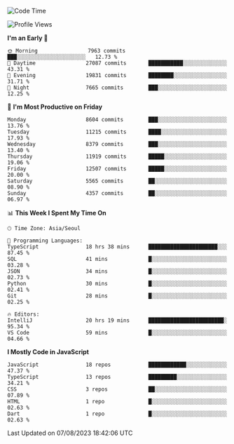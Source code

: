 <!--START_SECTION:waka-->
![Code Time](http://img.shields.io/badge/Code%20Time-5%2C284%20hrs%2048%20mins-blue)

![Profile Views](http://img.shields.io/badge/Profile%20Views-0-blue)

**I'm an Early 🐤** 

```text
🌞 Morning                7963 commits        ███░░░░░░░░░░░░░░░░░░░░░░   12.73 % 
🌆 Daytime                27087 commits       ███████████░░░░░░░░░░░░░░   43.31 % 
🌃 Evening                19831 commits       ████████░░░░░░░░░░░░░░░░░   31.71 % 
🌙 Night                  7665 commits        ███░░░░░░░░░░░░░░░░░░░░░░   12.25 % 
```
📅 **I'm Most Productive on Friday** 

```text
Monday                   8604 commits        ███░░░░░░░░░░░░░░░░░░░░░░   13.76 % 
Tuesday                  11215 commits       ████░░░░░░░░░░░░░░░░░░░░░   17.93 % 
Wednesday                8379 commits        ███░░░░░░░░░░░░░░░░░░░░░░   13.40 % 
Thursday                 11919 commits       █████░░░░░░░░░░░░░░░░░░░░   19.06 % 
Friday                   12507 commits       █████░░░░░░░░░░░░░░░░░░░░   20.00 % 
Saturday                 5565 commits        ██░░░░░░░░░░░░░░░░░░░░░░░   08.90 % 
Sunday                   4357 commits        ██░░░░░░░░░░░░░░░░░░░░░░░   06.97 % 
```


📊 **This Week I Spent My Time On** 

```text
🕑︎ Time Zone: Asia/Seoul

💬 Programming Languages: 
TypeScript               18 hrs 38 mins      ██████████████████████░░░   87.45 % 
SQL                      41 mins             █░░░░░░░░░░░░░░░░░░░░░░░░   03.28 % 
JSON                     34 mins             █░░░░░░░░░░░░░░░░░░░░░░░░   02.73 % 
Python                   30 mins             █░░░░░░░░░░░░░░░░░░░░░░░░   02.41 % 
Git                      28 mins             █░░░░░░░░░░░░░░░░░░░░░░░░   02.25 % 

🔥 Editors: 
IntelliJ                 20 hrs 19 mins      ████████████████████████░   95.34 % 
VS Code                  59 mins             █░░░░░░░░░░░░░░░░░░░░░░░░   04.66 % 
```

**I Mostly Code in JavaScript** 

```text
JavaScript               18 repos            ████████████░░░░░░░░░░░░░   47.37 % 
TypeScript               13 repos            █████████░░░░░░░░░░░░░░░░   34.21 % 
CSS                      3 repos             ██░░░░░░░░░░░░░░░░░░░░░░░   07.89 % 
HTML                     1 repo              █░░░░░░░░░░░░░░░░░░░░░░░░   02.63 % 
Dart                     1 repo              █░░░░░░░░░░░░░░░░░░░░░░░░   02.63 % 
```




 Last Updated on 07/08/2023 18:42:06 UTC
<!--END_SECTION:waka-->
